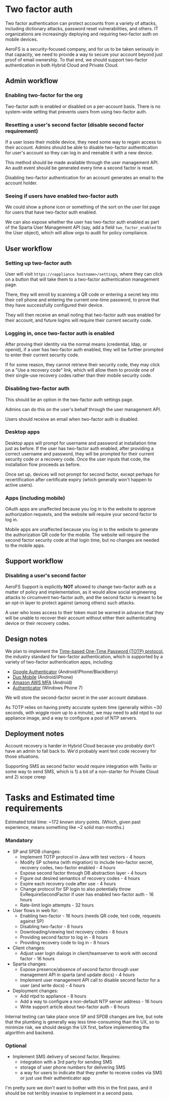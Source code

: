 # Two factor auth

Two factor authentication can protect accounts from a variety of attacks,
including dictionary attacks, password reset vulnerabilities, and others.  IT
organizations are increasingly deploying and requiring two-factor auth on
mobile devices.

AeroFS is a security-focused company, and for us to be taken seriously in that
capacity, we need to provide a way to secure your account beyond just proof of
email ownership.  To that end, we should support two-factor authentication in
both Hybrid Cloud and Private Cloud.

## Admin workflow

### Enabling two-factor for the org
Two-factor auth is enabled or disabled on a per-account basis.
There is no system-wide setting that prevents users from using two-factor auth.

### Resetting a user's second factor (disable second factor requirement)
If a user loses their mobile device, they need some way to regain access to
their account.  Admins should be able to disable two-factor authentication for
user's account so they can log in and reenable it with a new device.

This method should be made available through the user management API.  An audit
event should be generated every time a second factor is reset.

Disabling two-factor authentication for an account generates an email to the
account holder.

### Seeing if users have enabled two-factor auth
We could show a phone icon or something of the sort on the user list page for
users that have two-factor auth enabled.

We can also expose whether the user has two-factor auth enabled as part of the
Sparta User Management API (say, add a field `two_factor_enabled` to the User
object), which will allow orgs to audit for policy compliance.

## User workflow

### Setting up two-factor auth
User will visit `https://<appliance hostname>/settings`, where they can click
on a button that will take them to a two-factor authentication management page.

There, they will enroll by scanning a QR code or entering a secret key into
their cell phone and entering the current one-time password, to prove that they
have successfully configured their device.

They will then receive an email noting that two-factor auth was enabled for
their account, and future logins will require their current security code.

### Logging in, once two-factor auth is enabled
After proving their identity via the normal means (credential, ldap, or
openid), if a user has two-factor auth enabled, they will be further prompted
to enter their current security code.

If for some reason, they cannot retrieve their security code, they may click on
a "Use a recovery code" link, which will allow them to provide one of their
single-use recovery codes rather than their mobile security code.

### Disabling two-factor auth
This should be an option in the two-factor auth settings page.

Admins can do this on the user's behalf through the user management API.

Users should receive an email when two-factor auth is disabled.

### Desktop apps
Desktop apps will prompt for username and password at installation time just as
before.  If the user has two-factor auth enabled, after providing a correct
username and password, they will be prompted for their current security code or
a recovery code.  Once the user inputs that code, the installation flow
proceeds as before.

Once set up, devices will not prompt for second factor, except perhaps for
recertification after certificate expiry (which generally won't happen to
active users).

### Apps (including mobile)
OAuth apps are unaffected because you log in to the website to approve
authorization requests, and the website will require your second factor to log
in.

Mobile apps are unaffected because you log in to the website to generate the
authorization QR code for the mobile.  The website will require the second
factor security code at that login time, but no changes are needed to the
mobile apps.

## Support workflow

### Disabling a user's second factor
AeroFS Support is explicitly **NOT** allowed to change two-factor auth as a matter
of policy and implementation, as it would allow social engineering attacks to
circumvent two-factor auth, and the second factor is meant to be an opt-in
layer to protect against (among others) such attacks.

A user who loses access to their token must be warned in advance that they will
be unable to recover their account without either their authenticating device
or their recovery codes.

## Design notes

We plan to implement the [Time-based One-Time Password (TOTP)
protocol](http://tools.ietf.org/html/rfc6238), the industry standard for
two-factor authentication, which is supported by a variety of two-factor
authentication apps, including:

  * [Google Authenticator](http://support.google.com/accounts/bin/answer.py?hl=en&answer=1066447) (Android/iPhone/BlackBerry)
  * [Duo Mobile](http://guide.duosecurity.com/third-party-accounts) (Android/iPhone)
  * [Amazon AWS MFA](http://www.amazon.com/gp/product/B0061MU68M) (Android)
  * [Authenticator](http://www.windowsphone.com/en-US/apps/021dd79f-0598-e011-986b-78e7d1fa76f8) (Windows Phone 7)

We will store the second-factor secret in the user account database.

As TOTP relies on having pretty accurate system time (generally within ~30
seconds, with wiggle room up to a minute), we may need to add ntpd to our
appliance image, and a way to configure a pool of NTP servers.

## Deployment notes

Account recovery is harder in Hybrid Cloud because you probably don't have an
admin to fall back to.  We'd probably want text code recovery for those
situations.

Supporting SMS as second factor would require integration with Twilio or some
way to send SMS, which is 1) a bit of a non-starter for Private Cloud and 2)
scope creep

# Tasks and Estimated time requirements

Estimated total time: ~172 known story points.
(Which, given past experience, means something like ~2 solid man-months.)

### Mandatory
* SP and SPDB changes:
  * Implement TOTP protocol in Java with test vectors - 4 hours
  * Modify SP schema (with migration) to include two-factor secret, recovery codes, two-factor enabled - 4 hours
  * Expose second factor through DB abstraction layer - 4 hours
  * Figure out desired semantics of recovery codes - 4 hours
  * Expire each recovery code after use - 4 hours
  * Change protocol for SP login to also potentially throw ExRequireSecondFactor if user has enabled two-factor auth - 16 hours
  * Rate-limit login attempts - 32 hours
* User flows in web for:
  * Enabling two-factor - 16 hours (needs QR code, text code, requests against SP)
  * Disabling two-factor - 8 hours
  * Downloading/viewing text recovery codes - 8 hours
  * Providing second factor to log in - 8 hours
  * Providing recovery code to log in - 8 hours
* Client changes:
  * Adjust user login dialogs in client/teamserver to work with second factor - 16 hours
* Sparta changes:
  * Expose presence/absence of second factor through user management API in sparta (and update docs) - 4 hours
  * Implement user management API call to disable second factor for a user (and write docs) - 4 hours
* Deployment changes:
  * Add ntpd to appliance - 8 hours
  * Add a way to configure a non-default NTP server address - 16 hours
  * Write support article about two-factor auth - 8 hours

Internal testing can take place once SP and SPDB changes are live, but note
that the plumbing is generally way less time-consuming than the UX, so to
minimize risk, we should design the UX first, before implementing the algorithm
and backend.

### Optional
* Implement SMS delivery of second factor.  Requires:
  * integration with a 3rd party for sending SMS
  * storage of user phone numbers for delivering SMS
  * a way for users to indicate that they prefer to receive codes via SMS or just use their authenticator app

I'm pretty sure we don't want to bother with this in the first pass, and it
should be not terribly invasive to implement in a second pass.
